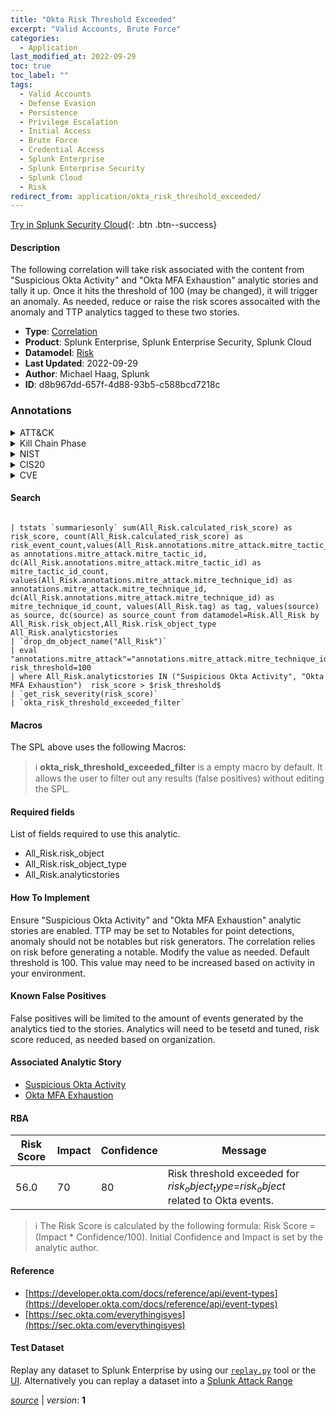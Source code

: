 ```yaml
---
title: "Okta Risk Threshold Exceeded"
excerpt: "Valid Accounts, Brute Force"
categories:
  - Application
last_modified_at: 2022-09-29
toc: true
toc_label: ""
tags:
  - Valid Accounts
  - Defense Evasion
  - Persistence
  - Privilege Escalation
  - Initial Access
  - Brute Force
  - Credential Access
  - Splunk Enterprise
  - Splunk Enterprise Security
  - Splunk Cloud
  - Risk
redirect_from: application/okta_risk_threshold_exceeded/
---
```




[Try in Splunk Security Cloud](https://www.splunk.com/en_us/cyber-security.html){: .btn .btn--success}

#### Description

The following correlation will take risk associated with the content from  &#34;Suspicious Okta Activity&#34; and &#34;Okta MFA Exhaustion&#34; analytic stories and tally it up. Once it hits the threshold of 100 (may be changed), it will trigger an anomaly. As needed, reduce or raise the risk scores assocaited with the anomaly and TTP analytics tagged to these two stories.

- **Type**: [Correlation](https://github.com/splunk/security_content/wiki/Detection-Analytic-Types)
- **Product**: Splunk Enterprise, Splunk Enterprise Security, Splunk Cloud
- **Datamodel**: [Risk](https://docs.splunk.com/Documentation/CIM/latest/User/Risk)
- **Last Updated**: 2022-09-29
- **Author**: Michael Haag, Splunk
- **ID**: d8b967dd-657f-4d88-93b5-c588bcd7218c

### Annotations
<details>
  <summary>ATT&CK</summary>

<div markdown="1">

#### [ATT&CK](https://attack.mitre.org/)

| ID          | Technique   | Tactic         |
| ----------- | ----------- |--------------- |
| [T1078](https://attack.mitre.org/techniques/T1078/) | Valid Accounts | Defense Evasion, Persistence, Privilege Escalation, Initial Access |

| [T1110](https://attack.mitre.org/techniques/T1110/) | Brute Force | Credential Access |

</div>
</details>


<details>
  <summary>Kill Chain Phase</summary>

<div markdown="1">

* Reconnaissance
* Exploitation


</div>
</details>


<details>
  <summary>NIST</summary>

<div markdown="1">

* DE.CM



</div>
</details>

<details>
  <summary>CIS20</summary>

<div markdown="1">

* CIS 3
* CIS 5
* CIS 16



</div>
</details>

<details>
  <summary>CVE</summary>

<div markdown="1">


</div>
</details>


#### Search

```

| tstats `summariesonly` sum(All_Risk.calculated_risk_score) as risk_score, count(All_Risk.calculated_risk_score) as risk_event_count,values(All_Risk.annotations.mitre_attack.mitre_tactic_id) as annotations.mitre_attack.mitre_tactic_id, dc(All_Risk.annotations.mitre_attack.mitre_tactic_id) as mitre_tactic_id_count, values(All_Risk.annotations.mitre_attack.mitre_technique_id) as annotations.mitre_attack.mitre_technique_id, dc(All_Risk.annotations.mitre_attack.mitre_technique_id) as mitre_technique_id_count, values(All_Risk.tag) as tag, values(source) as source, dc(source) as source_count from datamodel=Risk.All_Risk by All_Risk.risk_object,All_Risk.risk_object_type All_Risk.analyticstories 
| `drop_dm_object_name("All_Risk")` 
| eval "annotations.mitre_attack"="annotations.mitre_attack.mitre_technique_id", risk_threshold=100 
| where All_Risk.analyticstories IN ("Suspicious Okta Activity", "Okta MFA Exhaustion")  risk_score > $risk_threshold$ 
| `get_risk_severity(risk_score)` 
| `okta_risk_threshold_exceeded_filter`
```

#### Macros
The SPL above uses the following Macros:

> :information_source:
> **okta_risk_threshold_exceeded_filter** is a empty macro by default. It allows the user to filter out any results (false positives) without editing the SPL.



#### Required fields
List of fields required to use this analytic.
* All_Risk.risk_object
* All_Risk.risk_object_type
* All_Risk.analyticstories



#### How To Implement
Ensure &#34;Suspicious Okta Activity&#34; and &#34;Okta MFA Exhaustion&#34; analytic stories are enabled. TTP may be set to Notables for point detections, anomaly should not be notables but risk generators. The correlation relies on risk before generating a notable. Modify the value as needed. Default threshold is 100. This value may need to be increased based on activity in your environment.
#### Known False Positives
False positives will be limited to the amount of events generated by the analytics tied to the stories. Analytics will need to be tesetd and tuned, risk score reduced, as needed based on organization.

#### Associated Analytic Story
* [Suspicious Okta Activity](/stories/suspicious_okta_activity)
* [Okta MFA Exhaustion](/stories/okta_mfa_exhaustion)




#### RBA

| Risk Score  | Impact      | Confidence   | Message      |
| ----------- | ----------- |--------------|--------------|
| 56.0 | 70 | 80 | Risk threshold exceeded for $risk_object_type$=$risk_object$ related to Okta events. |


> :information_source:
> The Risk Score is calculated by the following formula: Risk Score = (Impact * Confidence/100). Initial Confidence and Impact is set by the analytic author.


#### Reference

* [https://developer.okta.com/docs/reference/api/event-types](https://developer.okta.com/docs/reference/api/event-types)
* [https://sec.okta.com/everythingisyes](https://sec.okta.com/everythingisyes)



#### Test Dataset
Replay any dataset to Splunk Enterprise by using our [`replay.py`](https://github.com/splunk/attack_data#using-replaypy) tool or the [UI](https://github.com/splunk/attack_data#using-ui).
Alternatively you can replay a dataset into a [Splunk Attack Range](https://github.com/splunk/attack_range#replay-dumps-into-attack-range-splunk-server)




[*source*](https://github.com/splunk/security_content/tree/develop/detections/application/okta_risk_threshold_exceeded.yml) \| *version*: **1**